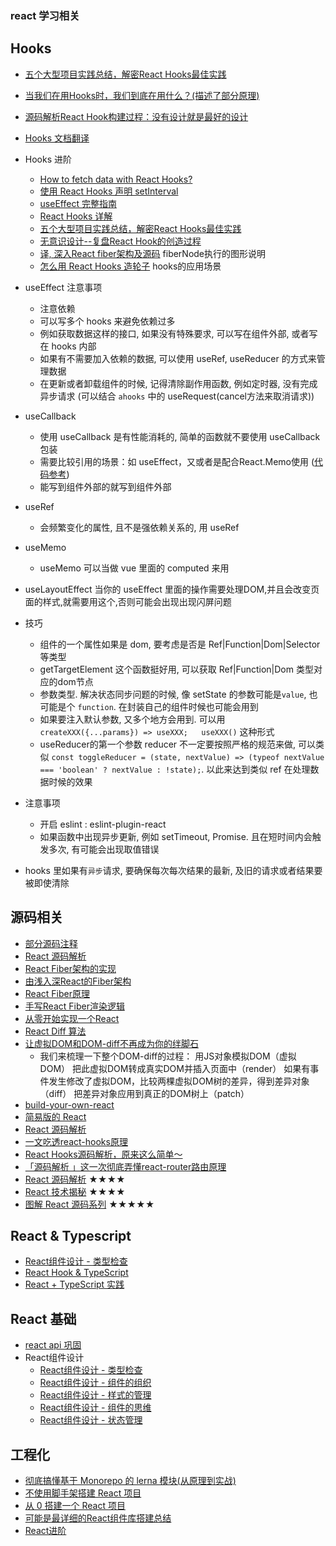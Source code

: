 ### react 学习相关

## Hooks
- [五个大型项目实践总结，解密React Hooks最佳实践](https://segmentfault.com/a/1190000021133222)
- [当我们在用Hooks时，我们到底在用什么？(描述了部分原理)](https://github.com/closertb/closertb.github.io/issues/57)
- [源码解析React Hook构建过程：没有设计就是最好的设计](https://mp.weixin.qq.com/s/968ukIjEhhEOeLD5SQoKaw)
- [Hooks 文档翻译](https://github.com/tcatche/tcatche.github.io/issues)

- Hooks 进阶
  - [How to fetch data with React Hooks?](https://www.robinwieruch.de/react-hooks-fetch-data)
  - [使用 React Hooks 声明 setInterval](https://overreacted.io/zh-hans/making-setinterval-declarative-with-react-hooks/)
  - [useEffect 完整指南](https://overreacted.io/zh-hans/a-complete-guide-to-useeffect/)
  - [React Hooks 详解](https://juejin.im/post/6844903985338400782?utm_source=gold_browser_extension)
  - [五个大型项目实践总结，解密React Hooks最佳实践](https://segmentfault.com/a/1190000021133222)
  - [无意识设计--复盘React Hook的创造过程](https://zhuanlan.zhihu.com/p/73866928)
  - [译, 深入React fiber架构及源码](https://zhuanlan.zhihu.com/p/57346388) fiberNode执行的图形说明
  - [怎么用 React Hooks 造轮子](https://zhuanlan.zhihu.com/p/50274018) hooks的应用场景

- useEffect 注意事项
  - 注意依赖
  - 可以写多个 hooks 来避免依赖过多
  - 例如获取数据这样的接口, 如果没有特殊要求, 可以写在组件外部, 或者写在 hooks 内部
  - 如果有不需要加入依赖的数据, 可以使用 useRef, useReducer 的方式来管理数据
  - 在更新或者卸载组件的时候, 记得清除副作用函数, 例如定时器, 没有完成异步请求 (可以结合 `ahooks` 中的 useRequest(cancel方法来取消请求))
- useCallback
  - 使用 useCallback 是有性能消耗的, 简单的函数就不要使用 useCallback 包装
  - 需要比较引用的场景：如 useEffect，又或者是配合React.Memo使用 ([代码参考](https://segmentfault.com/a/1190000022988054))
  - 能写到组件外部的就写到组件外部
- useRef
  - 会频繁变化的属性, 且不是强依赖关系的, 用 useRef
- useMemo
  - useMemo 可以当做 vue 里面的 computed 来用
- useLayoutEffect
  当你的 useEffect 里面的操作需要处理DOM,并且会改变页面的样式,就需要用这个,否则可能会出现出现闪屏问题
- 技巧
  - 组件的一个属性如果是 dom, 要考虑是否是 Ref|Function|Dom|Selector 等类型
  - getTargetElement 这个函数挺好用, 可以获取 Ref|Function|Dom 类型对应的dom节点
  - 参数类型. 解决状态同步问题的时候, 像 setState 的参数可能是`value`, 也可能是个 `function`. 在封装自己的组件时候也可能会用到
  - 如果要注入默认参数, 又多个地方会用到.  可以用 `createXXX({...params}) => useXXX;   useXXX()` 这种形式
  - useReducer的第一个参数 reducer 不一定要按照严格的规范来做, 可以类似 `const toggleReducer = (state, nextValue) => (typeof nextValue === 'boolean' ? nextValue : !state);`. 以此来达到类似 ref 在处理数据时候的效果
- 注意事项
  - 开启 eslint : eslint-plugin-react
  - 如果函数中出现异步更新, 例如 setTimeout, Promise. 且在短时间内会触发多次, 有可能会出现取值错误

- hooks 里如果有`异步`请求, 要确保每次每次结果的最新, 及旧的请求或者结果要被即使清除
## 源码相关

- [部分源码注释](https://github.com/xcFreedom/r-s)
- [React 源码解析](https://www.zhihu.com/tardis/sogou/art/63217182)
- [React Fiber架构的实现](https://github.com/zhangyanling77/zhangyanling77.github.io/blob/f6cc4da6997e78c0df74547c5ceb3a16106cd005/react-fiber.md)
- [由浅入深React的Fiber架构](https://github.com/careteenL/react/tree/master/packages/fiber)
- [React Fiber原理](https://juejin.cn/post/6962449722275528712)
- [手写React Fiber渲染逻辑](https://juejin.cn/post/6964943378127519781)
- [从零开始实现一个React](https://juejin.cn/post/6844903593078685709)
- [React Diff 算法](https://mp.weixin.qq.com/s/k6NYlRaJPeQ_Kn2iZGAEUA)
- [让虚拟DOM和DOM-diff不再成为你的绊脚石](https://juejin.cn/post/6844903806132568072)
  - 我们来梳理一下整个DOM-diff的过程：
    用JS对象模拟DOM（虚拟DOM）
    把此虚拟DOM转成真实DOM并插入页面中（render）
    如果有事件发生修改了虚拟DOM，比较两棵虚拟DOM树的差异，得到差异对象（diff）
    把差异对象应用到真正的DOM树上（patch）
- [build-your-own-react](https://pomb.us/build-your-own-react/)
- [简易版的 React](https://github.com/PiNengShaoNian/tiny-react)
- [React 源码解析](https://github.com/BUPTlhuanyu/ReactNote)
- [一文吃透react-hooks原理](https://juejin.cn/post/6944863057000529933)
- [React Hooks源码解析，原来这么简单～](https://juejin.cn/post/6844904080758800392)
- [「源码解析 」这一次彻底弄懂react-router路由原理](https://juejin.cn/post/6886290490640039943)
- [React 源码解析](https://react.jokcy.me/) ★★★★
- [React 技术揭秘](https://react.iamkasong.com/) ★★★★
- [图解 React 源码系列](https://github.com/7kms/react-illustration-series) ★★★★★
## React & Typescript

- [React组件设计 - 类型检查](https://github.com/qingmingsang/blog/issues/10)
- [React Hook & TypeScript](https://github.com/qingmingsang/blog/issues/4)
- [React + TypeScript 实践](https://mp.weixin.qq.com/s/Uw5FzVCopxi4uDM1VmjukA)

## React 基础

- [react api 巩固](https://mp.weixin.qq.com/s/ZY6_Y1_fJT0MCWZz5HjKog)
- React组件设计
  - [React组件设计 - 类型检查](https://github.com/qingmingsang/blog/issues/10)
  - [React组件设计 - 组件的组织](https://github.com/qingmingsang/blog/issues/11)
  - [React组件设计 - 样式的管理](https://github.com/qingmingsang/blog/issues/12)
  - [React组件设计 - 组件的思维](https://github.com/qingmingsang/blog/issues/13)
  - [React组件设计 - 状态管理](https://github.com/qingmingsang/blog/issues/14)
## 工程化

- [彻底搞懂基于 Monorepo 的 lerna 模块(从原理到实战)](https://mp.weixin.qq.com/s/eAwP5BeHKLBDhXRszahGRg)
- [不使用脚手架搭建 React 项目](https://mp.weixin.qq.com/s/IZ9PlGcOuDNdyF6JMkiuow)
- [从 0 搭建一个 React 项目](https://github.com/zhuyuanmin/react-0-1-build)
- [可能是最详细的React组件库搭建总结](https://mp.weixin.qq.com/s/Qmo5wWba7z7N1GgtGst0cA)
- [React进阶](https://juejin.cn/column/6961274930306482206)